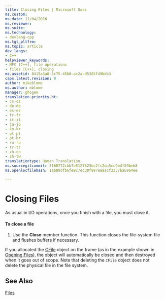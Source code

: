 ```yaml
---
title: Closing Files | Microsoft Docs
ms.custom: 
ms.date: 11/04/2016
ms.reviewer: 
ms.suite: 
ms.technology:
- devlang-cpp
ms.tgt_pltfrm: 
ms.topic: article
dev_langs:
- C++
helpviewer_keywords:
- MFC [C++], file operations
- files [C++], closing
ms.assetid: 8415a3a8-3c75-45b0-ac2a-d5385f49bdb3
caps.latest.revision: 9
author: mikeblome
ms.author: mblome
manager: ghogen
translation.priority.ht:
- cs-cz
- de-de
- es-es
- fr-fr
- it-it
- ja-jp
- ko-kr
- pl-pl
- pt-br
- ru-ru
- tr-tr
- zh-cn
- zh-tw
translationtype: Human Translation
ms.sourcegitcommit: 3168772cbb7e8127523bc2fc2da5cc9b4f59beb8
ms.openlocfilehash: 1ab89dfb6fe9c7ec30f897eaaacf3337ba6964ee

---
```

# Closing Files
As usual in I/O operations, once you finish with a file, you must close it.  
  
#### To close a file  
  
1.  Use the **Close** member function. This function closes the file-system file and flushes buffers if necessary.  
  
 If you allocated the [CFile](../mfc/reference/cfile-class.md) object on the frame (as in the example shown in [Opening Files](../mfc/opening-files.md)), the object will automatically be closed and then destroyed when it goes out of scope. Note that deleting the `CFile` object does not delete the physical file in the file system.  
  
## See Also  
 [Files](../mfc/files-in-mfc.md)




<!--HONumber=Jan17_HO2-->


